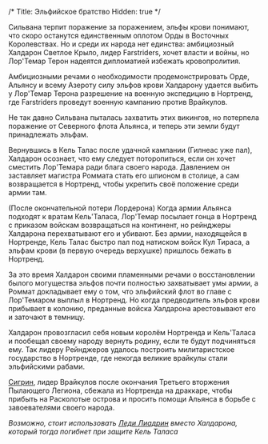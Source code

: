 /*
Title: Эльфийское братство
Hidden: true
*/

Сильвана терпит поражение за поражением, эльфы крови понимают, что скоро останутся единственным оплотом Орды в Восточных Королевствах. Но и среди их народа нет единства: амбициозный Халдарон Светлое Крыло, лидер Farstriders, хочет власти и войны, но Лор'Темар Терон надеятся дипломатией избежать кровопролития.

Амбициозными речами о необходимости продемонстрировать Орде, Альянсу и всему Азероту силу эльфов крови Халдарону удается выбить у Лор'Темар Терона разрешение на военную экспедицию в Нортренд, где Farstriders проведут военную кампанию против Врайкулов.

Не так давно Сильвана пыталась захватить этих викингов, но потерпела поражение от Северного флота Альянса, и теперь эти земли будут принадлежать эльфам.

Вернувшись в Кель Талас после удачной кампании (Гилнеас уже пал), Халдарон осознает, что ему следует поторопиться, если он хочет сместить Лор'Темара ради блага своего народа. Давлением он заставляет магистра Роммата стать его шпионом в столице, а сам возвращается в Нортренд, чтобы укрепить своё положение среди армии там.

(После окончательной потери Лордерона)
Когда армии Альянса подходят к вратам Кель'Таласа, Лор'Темар посылает гонца в Нортренд с приказом войскам возвращаться на континент, но рейнджеры Халдарона перехватывают его и убивают. Без армии, находящейся в Нортренде, Кель Талас быстро пал под натиском войск Кул Тираса, а эльфам крови (в первую очередь верхушке) пришлось бежать в Нортренд.

За это время Халдарон своими пламенными речами о восстановлении былого могущества эльфов почти полностью захватывает умы армии, а Роммат докладывает ему о том, что эльфийский флот во главе с Лор'Темаром выплыл в Нортренд. Но когда предводитель эльфов крови прибывает в колонию, преданные войска Халдарона арестовывают его и заточают в темницу.

Халдарон провозгласил себя новым королём Нортренда и Кель'Таласа и пообещал своему народу вернуть родину, если те будут подчиняться ему. Так лидеру Рейнджеров удалось построить милитаристское государство в Нортренде, где некогда великие врайкулы стали эльфийскими рабами.

[Сигрин](https://wow.gamepedia.com/Sigryn), лидер Врайкулов после окончания Третьего вторжения Пылающего Легиона, сбежала из Нортренда на драккаре, чтобы прибыть на Расколотые острова и просить помощи Альянса в борьбе с завоевателями своего народа.

*Возможно, стоит использовать [Леди Лиадрин](https://wowwiki.fandom.com/wiki/Lady_Liadrin) вместо Халдарона, который тогда погибнет при защите Кель Таласа*